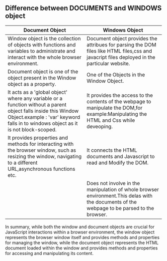 ## Difference between DOCUMENTS and WINDOWS object

| Document Object  |  Windows Object |
| ---              |  ---            |
|Window object is the collection of objects with functions and variables to administrate and interact with the whole browser environment. | Document object provides the attribues for parsing the DOM files like HTML files,css and javacript files deployed in the particular website.|
|Document object is one of the object present in the Window object as a property.| One of the Objects in the Window Object. |
| It acts as a 'global object' where any variable or a function without a parent object falls inside this Window Object.example : 'var' keyword falls in to windows object as it is not block-scoped. | It provides the access to the contents of the webpage to manipulate the DOM,for example:Manipulating the HTML and Css while deveoping.|
| It provides properties and methods for interacting with the browser window, such as resizing the window, navigating to a different URL,asynchronous functions etc. | It connects the HTML documents and Javascript to read and Modify the DOM.|
|              | Does not involve in the manipulation of whole browser environment.This delas with the documents of the webpage to be parsed to the browser.|


In summary, while both the window and document objects are crucial for JavaScript interactions within a browser environment, the window object represents the browser window itself and provides methods and properties for managing the window, while the document object represents the HTML document loaded within the window and provides methods and properties for accessing and manipulating its content.